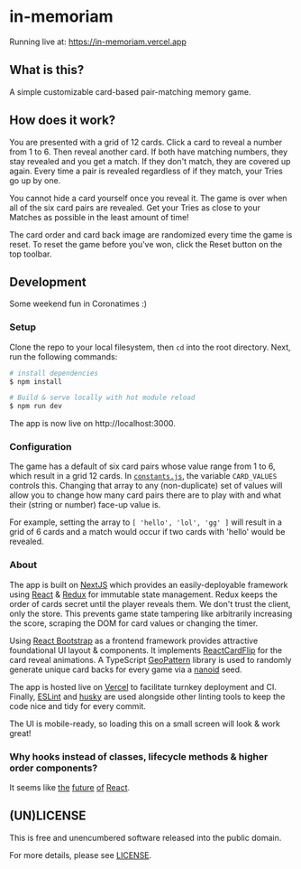 # in-memoriam

Running live at: https://in-memoriam.vercel.app

## What is this?

A simple customizable card-based pair-matching memory game.

## How does it work?

You are presented with a grid of 12 cards. Click a card to reveal a number from 1 to 6. Then reveal another card. If both have matching numbers, they stay revealed and you get a match. If they don't match, they are covered up again. Every time a pair is revealed regardless of if they match, your Tries go up by one.

You cannot hide a card yourself once you reveal it. The game is over when all of the six card pairs are revealed. Get your Tries as close to your Matches as possible in the least amount of time!

The card order and card back image are randomized every time the game is reset. To reset the game before you've won, click the Reset button on the top toolbar.

## Development

Some weekend fun in Coronatimes :)

### Setup

Clone the repo to your local filesystem, then `cd` into the root directory. Next, run the following commands:

```bash
# install dependencies
$ npm install

# Build & serve locally with hot module reload
$ npm run dev
```

The app is now live on http://localhost:3000.

### Configuration

The game has a default of six card pairs whose value range from 1 to 6, which result in a grid 12 cards. In [`constants.js`](/lib/constants.js), the variable `CARD_VALUES` controls this. Changing that array to any (non-duplicate) set of values will allow you to change how many card pairs there are to play with and what their (string or number) face-up value is.

For example, setting the array to `[ 'hello', 'lol', 'gg' ]` will result in a grid of 6 cards and a match would occur if two cards with 'hello' would be revealed.

### About

The app is built on [NextJS](https://nextjs.org/) which provides an easily-deployable framework using [React](https://reactjs.org/) & [Redux](https://redux.js.org/) for immutable state management. Redux keeps the order of cards secret until the player reveals them. We don't trust the client, only the store. This prevents game state tampering like arbitrarily increasing the score, scraping the DOM for card values or changing the timer.

Using [React Bootstrap](https://react-bootstrap.github.io/) as a frontend framework provides attractive foundational UI layout & components. It implements [ReactCardFlip](https://github.com/AaronCCWong/react-card-flip) for the card reveal animations. A TypeScript [GeoPattern](https://github.com/mooyoul/geo-pattern) library is used to randomly generate unique card backs for every game via a [nanoid](https://github.com/ai/nanoid) seed.

The app is hosted live on [Vercel](https://vercel.com/) to facilitate turnkey deployment and CI. Finally, [ESLint](https://eslint.org/) and [husky](https://github.com/typicode/husky) are used alongside other linting tools to keep the code nice and tidy for every commit.

The UI is mobile-ready, so loading this on a small screen will look & work great!

### Why hooks instead of classes, lifecycle methods & higher order components?

It seems like [the](https://overreacted.io/a-complete-guide-to-useeffect/) [future](https://blog.bitsrc.io/6-reasons-to-use-react-hooks-instead-of-classes-7e3ee745fe04) [of](https://blog.logrocket.com/why-you-should-adopt-react-hooks-instead-of-classes/) [React](https://reactjs.org/docs/hooks-faq.html).

## (UN)LICENSE

This is free and unencumbered software released into the public domain.

For more details, please see [LICENSE](/LICENSE).
